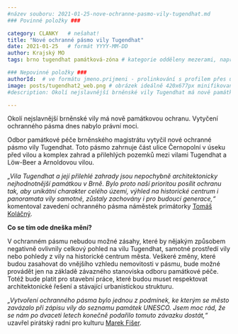 ```yaml
---
#název souboru: 2021-01-25-nove-ochranne-pasmo-vily-tugendhat.md
### Povinné položky ###

category: CLANKY   # nešahat!
title: "Nové ochranné pásmo vily Tugendhat"
date: 2021-01-25   # formát YYYY-MM-DD
author: Krajský MO
tags: brno tugendhat památková-zóna # kategorie odděleny mezerami, např. volby zemědělství životní-prostředí piráti (viz https://jihomoravsky.pirati.cz/tags/)

### Nepovinné položky ###
authorId:  # ve formátu jmeno.prijmeni - prolinkování s profilem přes uid
image: posts/tugendhat2_web.png # obrázek ideálně 420x677px minifikovaný přes https://tinypng.com/
#description: Okolí nejslavnější brněnské vily Tugendhat má nově památkovou ochranu. Vytyčení ochranného pásma dnes nabylo právní moci.

---
```


Okolí nejslavnější brněnské vily má nově památkovou ochranu. Vytyčení ochranného pásma dnes nabylo právní moci.

Odbor památkové péče brněnského magistrátu vytyčil nové ochranné pásmo vily Tugendhat. Toto pásmo zahrnuje část ulice Černopolní v úseku před vilou a komplex zahrad a přilehlých pozemků mezi vilami Tugendhat a Löw-Beer a Arnoldovou vilou.

*„Vila Tugendhat a její přilehlé zahrady jsou nepochybně architektonicky nejhodnotnější památkou v Brně. Bylo proto naší prioritou posílit ochranu tak, aby unikátní charakter celého území, výhled na historické centrum i panoramata vily samotné, zůstaly zachovány i pro budoucí generace,“* komentoval zavedení ochranného pásma náměstek primátorky [Tomáš Koláčný](https://jihomoravsky.pirati.cz/lide/tomas-kolacny/). 

**Co se tím ode dneška mění?**

V ochranném pásmu nebudou možné zásahy, které by nějakým způsobem negativně ovlivnily celkový pohled na vilu Tugendhat, samotné prostředí vily nebo pohledy z vily na historické centrum města. Veškeré změny, které budou zasahovat do vnějšího vzhledu nemovitosti v pásmu, bude možné provádět jen na základě závazného stanoviska odboru památkové péče. Totéž bude platit pro stavební práce, které budou muset respektovat architektonické řešení a stávající urbanistickou strukturu. 

*„Vytvoření ochranného pásma bylo jednou z podmínek, ke kterým se město zavázalo při zápisu vily do seznamu památek UNESCO. Jsem moc rád, že se nám po dvaceti letech konečně podařilo tomuto závazku dostát,“* uzavřel pirátský radní pro kulturu [Marek Fišer](https://jihomoravsky.pirati.cz/lide/marek-fiser/). 

















